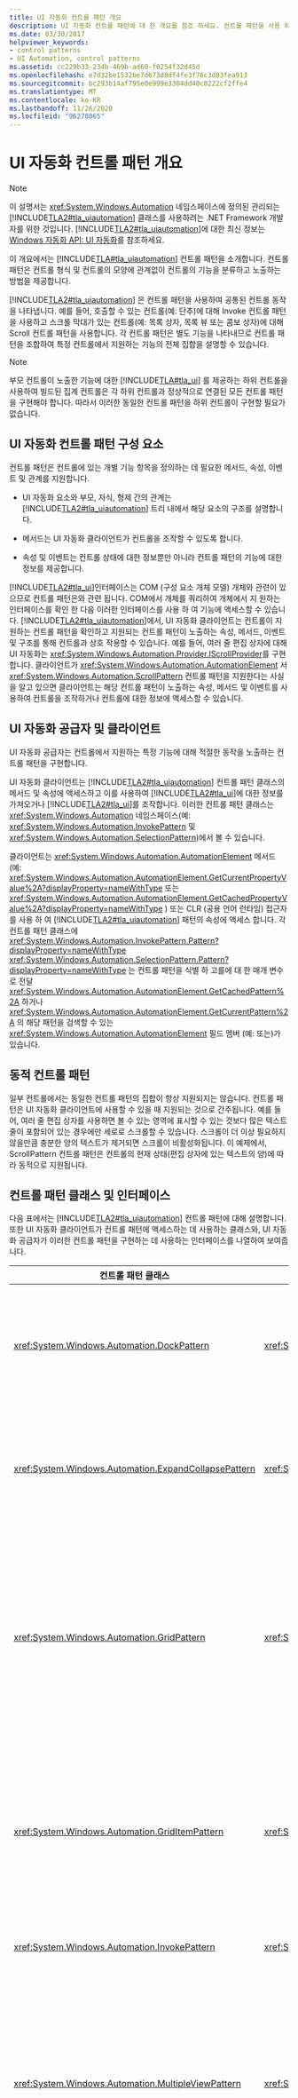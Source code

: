 ```yaml
---
title: UI 자동화 컨트롤 패턴 개요
description: UI 자동화 컨트롤 패턴에 대 한 개요를 참조 하세요. 컨트롤 패턴을 사용 하면 형식 또는 모양에 관계 없이 컨트롤의 기능을 분류 하 고 노출할 수 있습니다.
ms.date: 03/30/2017
helpviewer_keywords:
- control patterns
- UI Automation, control patterns
ms.assetid: cc229b33-234b-469b-ad60-f0254f32d45d
ms.openlocfilehash: e7d32be1532be7d673d8df4fe3f76c3d83fea913
ms.sourcegitcommit: bc293b14af795e0e999e3304dd40c0222cf2ffe4
ms.translationtype: MT
ms.contentlocale: ko-KR
ms.lasthandoff: 11/26/2020
ms.locfileid: "96278065"
---
```

# <a name="ui-automation-control-patterns-overview"></a>UI 자동화 컨트롤 패턴 개요

> [!NOTE]
> 이 설명서는 <xref:System.Windows.Automation> 네임스페이스에 정의된 관리되는 [!INCLUDE[TLA2#tla_uiautomation](../../../includes/tla2sharptla-uiautomation-md.md)] 클래스를 사용하려는 .NET Framework 개발자를 위한 것입니다. [!INCLUDE[TLA2#tla_uiautomation](../../../includes/tla2sharptla-uiautomation-md.md)]에 대한 최신 정보는 [Windows 자동화 API: UI 자동화](/windows/win32/winauto/entry-uiauto-win32)를 참조하세요.  
  
 이 개요에서는 [!INCLUDE[TLA#tla_uiautomation](../../../includes/tlasharptla-uiautomation-md.md)] 컨트롤 패턴을 소개합니다. 컨트롤 패턴은 컨트롤 형식 및 컨트롤의 모양에 관계없이 컨트롤의 기능을 분류하고 노출하는 방법을 제공합니다.  
  
 [!INCLUDE[TLA2#tla_uiautomation](../../../includes/tla2sharptla-uiautomation-md.md)] 은 컨트롤 패턴을 사용하여 공통된 컨트롤 동작을 나타냅니다. 예를 들어, 호출할 수 있는 컨트롤(예: 단추)에 대해 Invoke 컨트롤 패턴을 사용하고 스크롤 막대가 있는 컨트롤(예: 목록 상자, 목록 뷰 또는 콤보 상자)에 대해 Scroll 컨트롤 패턴을 사용합니다. 각 컨트롤 패턴은 별도 기능을 나타내므로 컨트롤 패턴을 조합하여 특정 컨트롤에서 지원하는 기능의 전체 집합을 설명할 수 있습니다.  
  
> [!NOTE]
> 부모 컨트롤이 노출한 기능에 대한 [!INCLUDE[TLA#tla_ui](../../../includes/tlasharptla-ui-md.md)] 를 제공하는 하위 컨트롤을 사용하여 빌드된 집계 컨트롤은 각 하위 컨트롤과 정상적으로 연결된 모든 컨트롤 패턴을 구현해야 합니다. 따라서 이러한 동일한 컨트롤 패턴을 하위 컨트롤이 구현할 필요가 없습니다.  
  
<a name="uiautomation_control_pattern_includes"></a>

## <a name="ui-automation-control-pattern-components"></a>UI 자동화 컨트롤 패턴 구성 요소  

 컨트롤 패턴은 컨트롤에 있는 개별 기능 항목을 정의하는 데 필요한 메서드, 속성, 이벤트 및 관계를 지원합니다.  
  
- UI 자동화 요소와 부모, 자식, 형제 간의 관계는 [!INCLUDE[TLA2#tla_uiautomation](../../../includes/tla2sharptla-uiautomation-md.md)] 트리 내에서 해당 요소의 구조를 설명합니다.  
  
- 메서드는 UI 자동화 클라이언트가 컨트롤을 조작할 수 있도록 합니다.  
  
- 속성 및 이벤트는 컨트롤 상태에 대한 정보뿐만 아니라 컨트롤 패턴의 기능에 대한 정보를 제공합니다.  
  
 [!INCLUDE[TLA2#tla_ui](../../../includes/tla2sharptla-ui-md.md)]인터페이스는 COM (구성 요소 개체 모델) 개체와 관련이 있으므로 컨트롤 패턴은와 관련 됩니다. COM에서 개체를 쿼리하여 개체에서 지 원하는 인터페이스를 확인 한 다음 이러한 인터페이스를 사용 하 여 기능에 액세스할 수 있습니다. [!INCLUDE[TLA2#tla_uiautomation](../../../includes/tla2sharptla-uiautomation-md.md)]에서, UI 자동화 클라이언트는 컨트롤이 지원하는 컨트롤 패턴을 확인하고 지원되는 컨트롤 패턴이 노출하는 속성, 메서드, 이벤트 및 구조를 통해 컨트롤과 상호 작용할 수 있습니다. 예를 들어, 여러 줄 편집 상자에 대해 UI 자동화는 <xref:System.Windows.Automation.Provider.IScrollProvider>를 구현합니다. 클라이언트가 <xref:System.Windows.Automation.AutomationElement> 서 <xref:System.Windows.Automation.ScrollPattern> 컨트롤 패턴을 지원한다는 사실을 알고 있으면 클라이언트는 해당 컨트롤 패턴이 노출하는 속성, 메서드 및 이벤트를 사용하여 컨트롤을 조작하거나 컨트롤에 대한 정보에 액세스할 수 있습니다.  
  
<a name="uiautomation_control_pattern_client_provider"></a>

## <a name="ui-automation-providers-and-clients"></a>UI 자동화 공급자 및 클라이언트  

 UI 자동화 공급자는 컨트롤에서 지원하는 특정 기능에 대해 적절한 동작을 노출하는 컨트롤 패턴을 구현합니다.  
  
 UI 자동화 클라이언트는 [!INCLUDE[TLA2#tla_uiautomation](../../../includes/tla2sharptla-uiautomation-md.md)] 컨트롤 패턴 클래스의 메서드 및 속성에 액세스하고 이를 사용하여 [!INCLUDE[TLA2#tla_ui](../../../includes/tla2sharptla-ui-md.md)]에 대한 정보를 가져오거나 [!INCLUDE[TLA2#tla_ui](../../../includes/tla2sharptla-ui-md.md)]를 조작합니다. 이러한 컨트롤 패턴 클래스는 <xref:System.Windows.Automation> 네임스페이스(예: <xref:System.Windows.Automation.InvokePattern> 및 <xref:System.Windows.Automation.SelectionPattern>)에서 볼 수 있습니다.  
  
 클라이언트는 <xref:System.Windows.Automation.AutomationElement> 메서드 (예: <xref:System.Windows.Automation.AutomationElement.GetCurrentPropertyValue%2A?displayProperty=nameWithType> 또는 <xref:System.Windows.Automation.AutomationElement.GetCachedPropertyValue%2A?displayProperty=nameWithType> ) 또는 CLR (공용 언어 런타임) 접근자를 사용 하 여 [!INCLUDE[TLA2#tla_uiautomation](../../../includes/tla2sharptla-uiautomation-md.md)] 패턴의 속성에 액세스 합니다. 각 컨트롤 패턴 클래스에 <xref:System.Windows.Automation.InvokePattern.Pattern?displayProperty=nameWithType> <xref:System.Windows.Automation.SelectionPattern.Pattern?displayProperty=nameWithType> 는 컨트롤 패턴을 식별 하 고를에 대 한 매개 변수로 전달 <xref:System.Windows.Automation.AutomationElement.GetCachedPattern%2A> 하거나 <xref:System.Windows.Automation.AutomationElement.GetCurrentPattern%2A> 의 해당 패턴을 검색할 수 있는 <xref:System.Windows.Automation.AutomationElement> 필드 멤버 (예: 또는)가 있습니다.  
  
<a name="uiautomation_control_patterns_dynamic"></a>

## <a name="dynamic-control-patterns"></a>동적 컨트롤 패턴  

 일부 컨트롤에서는 동일한 컨트롤 패턴의 집합이 항상 지원되지는 않습니다. 컨트롤 패턴은 UI 자동화 클라이언트에 사용할 수 있을 때 지원되는 것으로 간주됩니다. 예를 들어, 여러 줄 편집 상자를 사용하면 볼 수 있는 영역에 표시할 수 있는 것보다 많은 텍스트 줄이 포함되어 있는 경우에만 세로로 스크롤할 수 있습니다. 스크롤이 더 이상 필요하지 않을만큼 충분한 양의 텍스트가 제거되면 스크롤이 비활성화됩니다. 이 예제에서, ScrollPattern 컨트롤 패턴은 컨트롤의 현재 상태(편집 상자에 있는 텍스트의 양)에 따라 동적으로 지원됩니다.  
  
<a name="Control_Pattern_Classes_and_Interfaces"></a>

## <a name="control-pattern-classes-and-interfaces"></a>컨트롤 패턴 클래스 및 인터페이스  

 다음 표에서는 [!INCLUDE[TLA2#tla_uiautomation](../../../includes/tla2sharptla-uiautomation-md.md)] 컨트롤 패턴에 대해 설명합니다. 또한 UI 자동화 클라이언트가 컨트롤 패턴에 액세스하는 데 사용하는 클래스와, UI 자동화 공급자가 이러한 컨트롤 패턴을 구현하는 데 사용하는 인터페이스를 나열하여 보여줍니다.  
  
|컨트롤 패턴 클래스|공급자 인터페이스|Description|  
|---------------------------|------------------------|-----------------|  
|<xref:System.Windows.Automation.DockPattern>|<xref:System.Windows.Automation.Provider.IDockProvider>|도킹 컨테이너에서 도킹될 수 있는 컨트롤에 사용됩니다. 예를 들면, 도구 모음 또는 도구 팔레트입니다.|  
|<xref:System.Windows.Automation.ExpandCollapsePattern>|<xref:System.Windows.Automation.Provider.IExpandCollapseProvider>|확장하거나 축소할 수 있는 컨트롤에 사용됩니다. 예를 들면, **파일** 메뉴와 같은 애플리케이션의 메뉴 항목입니다.|  
|<xref:System.Windows.Automation.GridPattern>|<xref:System.Windows.Automation.Provider.IGridProvider>|지정된 셀로 이동 및 크기 조정과 같은 표 기능을 지원하는 컨트롤에 사용됩니다. 예를 들어 Windows 탐색기에는 크고 Microsoft Word에는 헤더가 없는 간단한 테이블이 표시 됩니다.|  
|<xref:System.Windows.Automation.GridItemPattern>|<xref:System.Windows.Automation.Provider.IGridItemProvider>|표 내에서 셀이 있는 컨트롤에 사용됩니다. 개별 셀은 GridItem 패턴을 지원해야 합니다. 예를 들어 Microsoft Windows 탐색기 자세히 보기의 각 셀이 있습니다.|  
|<xref:System.Windows.Automation.InvokePattern>|<xref:System.Windows.Automation.Provider.IInvokeProvider>|호출할 수 있는 컨트롤(예: 단추)에 사용됩니다.|  
|<xref:System.Windows.Automation.MultipleViewPattern>|<xref:System.Windows.Automation.Provider.IMultipleViewProvider>|동일한 정보, 데이터 또는 자식 항목 집합의 여러 표현 간을 전환할 수 있는 컨트롤에 사용됩니다. 예를 들면, 데이터를 축소판, 타일, 아이콘, 목록 또는 자세히 보기로 사용할 수 있는 목록 뷰 컨트롤입니다.|  
|<xref:System.Windows.Automation.RangeValuePattern>|<xref:System.Windows.Automation.Provider.IRangeValueProvider>|컨트롤에 적용할 수 있는 값의 범위가 있는 컨트롤에 사용됩니다. 예를 들어, 연도를 나타내는 회전자 컨트롤의 범위는 1900 ~ 2010이고 월을 나타내는 다른 회전자 컨트롤의 범위는 1 ~ 12입니다.|  
|<xref:System.Windows.Automation.ScrollPattern>|<xref:System.Windows.Automation.Provider.IScrollProvider>|스크롤할 수 있는 컨트롤에 사용됩니다. 예를 들면, 컨트롤의 볼 수 있는 영역에 표시될 수 있는 것보다 많은 정보가 있는 경우 활성 상태의 스크롤 막대가 있는 컨트롤입니다.|  
|<xref:System.Windows.Automation.ScrollItemPattern>|<xref:System.Windows.Automation.Provider.IScrollItemProvider>|스크롤하는 목록의 개별 항목이 포함된 컨트롤에 사용됩니다. 예를 들면, 스크롤 목록의 개별 항목을 가진 목록 컨트롤(예: 콤보 상자 컨트롤)입니다.|  
|<xref:System.Windows.Automation.SelectionPattern>|<xref:System.Windows.Automation.Provider.ISelectionProvider>|선택 컨테이너 컨트롤에 사용됩니다. 예를 들면, 목록 상자 및 콤보 상자입니다.|  
|<xref:System.Windows.Automation.SelectionItemPattern>|<xref:System.Windows.Automation.Provider.ISelectionItemProvider>|목록 상자 및 콤보 상자와 같은 선택 컨테이너 컨트롤의 개별 항목에 사용됩니다.|  
|<xref:System.Windows.Automation.TablePattern>|<xref:System.Windows.Automation.Provider.ITableProvider>|헤더 정보 및 표가 있는 컨트롤에 사용됩니다. 예를 들어 Microsoft Excel 워크시트입니다.|  
|<xref:System.Windows.Automation.TableItemPattern>|<xref:System.Windows.Automation.Provider.ITableItemProvider>|테이블의 항목에 사용됩니다.|  
|<xref:System.Windows.Automation.TextPattern>|<xref:System.Windows.Automation.Provider.ITextProvider>|편집 컨트롤 및 텍스트 정보를 노출하는 문서에 사용됩니다.|  
|<xref:System.Windows.Automation.TogglePattern>|<xref:System.Windows.Automation.Provider.IToggleProvider>|상태를 전환할 수 있는 컨트롤에 사용됩니다. 예를 들면, 확인란 및 선택 가능한 메뉴 항목입니다.|  
|<xref:System.Windows.Automation.TransformPattern>|<xref:System.Windows.Automation.Provider.ITransformProvider>|크기 조정, 이동 및 회전할 수 있는 컨트롤에 사용됩니다. Transform 컨트롤 패턴은 디자이너, 폼, 그래픽 편집기 및 그리기 애플리케이션에서 일반적으로 사용됩니다.|  
|<xref:System.Windows.Automation.ValuePattern>|<xref:System.Windows.Automation.Provider.IValueProvider>|클라이언트가 값 범위를 지원하지 않는 컨트롤에 값을 설정하거나 가져올 수 있습니다. 예를 들면, 날짜 시간 선택입니다.|  
|<xref:System.Windows.Automation.WindowPattern>|<xref:System.Windows.Automation.Provider.IWindowProvider>|Microsoft Windows 운영 체제에 대 한 기본적인 개념인 windows 관련 정보를 공개 합니다. Windows 컨트롤의 예로는 최상위 응용 프로그램 창 (Microsoft Word, Microsoft Windows 탐색기 등), MDI (다중 문서 인터페이스) 자식 창 및 대화 상자가 있습니다.|  
  
## <a name="see-also"></a>참고 항목

- [클라이언트용 UI 자동화 컨트롤 패턴](ui-automation-control-patterns-for-clients.md)
- [UI 자동화 클라이언트에 대한 컨트롤 패턴 매핑](control-pattern-mapping-for-ui-automation-clients.md)
- [UI 자동화 개요](ui-automation-overview.md)
- [클라이언트에 대한 UI 자동화 속성](ui-automation-properties-for-clients.md)
- [클라이언트에 대한 UI 자동화 이벤트](ui-automation-events-for-clients.md)
